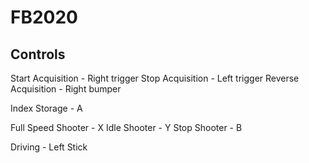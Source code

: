 # FB2020

## Controls
Start Acquisition - Right trigger
Stop Acquisition - Left trigger
Reverse Acquisition - Right bumper

Index Storage - A

Full Speed Shooter - X
Idle Shooter - Y
Stop Shooter - B

Driving - Left Stick